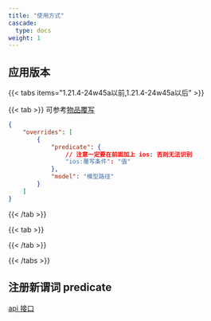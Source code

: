 ```yaml
---
title: "使用方式"
cascade:
  type: docs
weight: 1
---
```


## 应用版本
{{< tabs items="1.21.4-24w45a以前,1.21.4-24w45a以后" >}}

{{< tab >}}
可参考[物品覆写](https://zh.minecraft.wiki/w/%E6%A8%A1%E5%9E%8B/%E6%A8%A1%E5%9E%8B%E8%A6%86%E5%86%99)
```json lines {linenos=table,filename="json"}
{
	"overrides": [
		{
			"predicate": {
                // 注意一定要在前面加上 ios: 否则无法识别
				"ios:覆写条件": "值"
			},
			"model": "模型路径"
		}
	]
}
```
{{< /tab >}}

{{< tab >}}

{{< /tab >}}

{{< /tabs >}}

## 注册新谓词 predicate
[api 接口](../api)